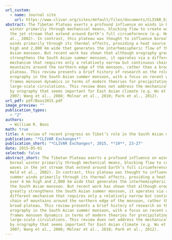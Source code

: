 ```yaml
---
url_custom:
  - name: Journal site
    url: https://www.clivar.org/sites/default/files/documents/CLIVAR_Exchanges_No_66_Final_with_bleed_23_June_15.pdf
abstract: The Tibetan Plateau exerts a profound influence on winds in boreal
  winter primarily through mechanical means, blocking flow to create waves in
  the jet stream that extend around Earth’s full circumference (e.g. Held et
  al., 2002). In contrast, this plateau was thought to influence boreal summer
  winds primarily through its thermal effects, providing a heat source over 4 km
  high and 2,000 km wide that generates the interhemispheric flow of the South
  Asian monsoon. But recent work has shown that although orography greatly
  strengthens the South Asian summer monsoon, it operates via a different
  mechanism that requires only a relatively narrow but continuous chain of
  mountains around the northern edge of the monsoon, rather than a broad
  plateau. This review presents a brief history of research on the role of
  orography in the South Asian summer monsoon, with a focus on recent work that
  frames monsoon dynamics in terms of modern theories for precipitating
  large-scale circulations. This review does not address the mechanical forcing
  by orography that seems important for East Asian climate (e.g. Wu et al.,
  2007; Wang et al., 2008; Molnar et al., 2010; Park et al., 2012).
url_pdf: pdf/Boos2015.pdf
image_preview: ""
publication_types:
  - "2"
authors:
  - William R. Boos
math: true
title: A review of recent progress on Tibet’s role in the South Asian monsoon
publication: "*CLIVAR Exchanges*"
publication_short: "*CLIVAR Exchanges*, 2015, **19**, 23-27"
date: 2015-05-01
selected: false
abstract_short: The Tibetan Plateau exerts a profound influence on winds in
  boreal winter primarily through mechanical means, blocking flow to create
  waves in the jet stream that extend around Earth’s full circumference (e.g.
  Held et al., 2002). In contrast, this plateau was thought to influence boreal
  summer winds primarily through its thermal effects, providing a heat source
  over 4 km high and 2,000 km wide that generates the interhemispheric flow of
  the South Asian monsoon. But recent work has shown that although orography
  greatly strengthens the South Asian summer monsoon, it operates via a
  different mechanism that requires only a relatively narrow but continuous
  chain of mountains around the northern edge of the monsoon, rather than a
  broad plateau. This review presents a brief history of research on the role of
  orography in the South Asian summer monsoon, with a focus on recent work that
  frames monsoon dynamics in terms of modern theories for precipitating
  large-scale circulations. This review does not address the mechanical forcing
  by orography that seems important for East Asian climate (e.g. Wu et al.,
  2007; Wang et al., 2008; Molnar et al., 2010; Park et al., 2012).
---
```

